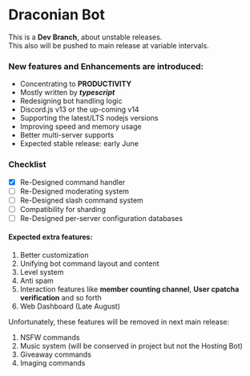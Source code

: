 # Draconian Bot

This is a **Dev Branch**, about unstable releases.\
This also will be pushed to main release at variable intervals.

### New features and Enhancements are introduced:

- Concentrating to **PRODUCTIVITY**
- Mostly written by **_typescript_**
- Redesigning bot handling logic
- Discord.js v13 or the up-coming v14
- Supporting the latest/LTS nodejs versions
- Improving speed and memory usage
- Better multi-server supports
- Expected stable release: early June

### Checklist

- [x] Re-Designed command handler
- [ ] Re-Designed moderating system
- [ ] Re-Designed slash command system
- [ ] Compatibility for sharding
- [ ] Re-Designed per-server configuration databases

#### Expected extra features:

1. Better customization
2. Unifying bot command layout and content
3. Level system
4. Anti spam
5. Interaction features like **member counting channel**, **User cpatcha verification** and so forth
6. Web Dashboard (Late August)

Unfortunately, these features will be removed in next main release:

1. NSFW commands
2. Music system (will be conserved in project but not the Hosting Bot)
3. Giveaway commands
4. Imaging commands
